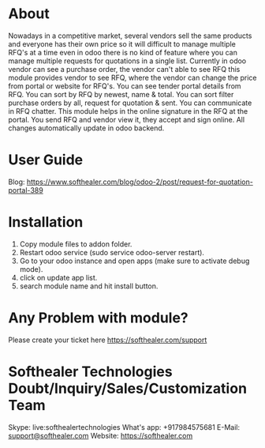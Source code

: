 About
============
Nowadays in a competitive market, several vendors sell the same products and everyone has their own price so it will difficult to manage multiple RFQ's at a time even in odoo there is no kind of feature where you can manage multiple requests for quotations in a single list. Currently in odoo vendor can see a purchase order, the vendor can't able to see RFQ this module provides vendor to see RFQ, where the vendor can change the price from portal or website for RFQ's. You can see tender portal details from RFQ. You can sort by RFQ by newest, name & total. You can sort filter purchase orders by all, request for quotation & sent. You can communicate in RFQ chatter. This module helps in the online signature in the RFQ at the portal. You send RFQ and vendor view it, they accept and sign online. All changes automatically update in odoo backend.

User Guide
============
Blog: https://www.softhealer.com/blog/odoo-2/post/request-for-quotation-portal-389

Installation
============
1) Copy module files to addon folder.
2) Restart odoo service (sudo service odoo-server restart).
3) Go to your odoo instance and open apps (make sure to activate debug mode).
4) click on update app list.
5) search module name and hit install button.

Any Problem with module?
=====================================
Please create your ticket here https://softhealer.com/support

Softhealer Technologies Doubt/Inquiry/Sales/Customization Team
=====================================
Skype: live:softhealertechnologies
What's app: +917984575681
E-Mail: support@softhealer.com
Website: https://softhealer.com
